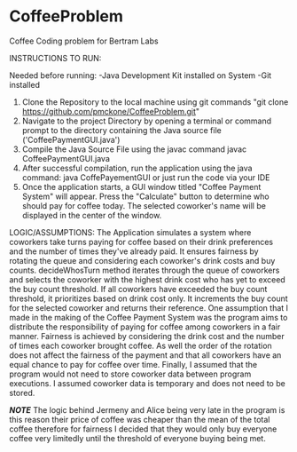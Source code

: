 # CoffeeProblem
Coffee Coding problem for Bertram Labs



INSTRUCTIONS TO RUN:

Needed before running:
-Java Development Kit installed on System
-Git installed

1. Clone the Repository to the local machine using git commands "git clone https://github.com/pmckone/CoffeeProblem.git"
2. Navigate to the project Directory by opening a terminal or command prompt to the directory containing the Java source file ('CoffeePaymentGUI.java')
3. Compile the Java Source File using the javac command javac CoffeePaymentGUI.java
4. After successful compilation, run the application using the java command: java CoffePayementGUI or just run the code via your IDE
5. Once the application starts, a GUI window titled "Coffee Payment System" will appear. Press the "Calculate" button to determine who should pay for coffee today. The selected coworker's name will be displayed in the center of the window.

LOGIC/ASSUMPTIONS:
The Application simulates a system where coworkers take turns paying for coffee based on their drink preferences and the number of times they've already paid. It ensures fairness by rotating the queue and considering each coworker's drink costs and buy counts. decideWhosTurn method iterates through the queue of coworkers and selects the coworker with the highest drink cost who has yet to exceed the buy count threshold. If all coworkers have exceeded the buy count threshold, it prioritizes based on drink cost only. It increments the buy count for the selected coworker and returns their reference. One assumption that I made in the making of the Coffee Payment System was the program aims to distribute the responsibility of paying for coffee among coworkers in a fair manner. Fairness is achieved by considering the drink cost and the number of times each coworker brought coffee. As well the order of the rotation does not affect the fairness of the payment and that all coworkers have an equal chance to pay for coffee over time. Finally, I assumed that the program would not need to store coworker data between program executions. I assumed coworker data is temporary and does not need to be stored.

***NOTE***
The logic behind Jermeny and Alice being very late in the program is this reason their price of coffee was cheaper than the mean of the total coffee therefore for fairness I decided that they would only buy everyone coffee very limitedly until the threshold of everyone buying being met. 



